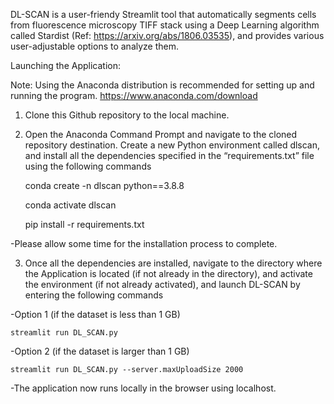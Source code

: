 DL-SCAN is a user-friendy Streamlit tool that automatically segments cells from fluorescence microscopy TIFF stack using a Deep Learning algorithm called Stardist (Ref: https://arxiv.org/abs/1806.03535),  and provides various user-adjustable options to analyze them. 

Launching the Application:

Note: Using the Anaconda distribution is recommended for setting up and running the program. 
https://www.anaconda.com/download

1. Clone this Github repository to the local machine.

2. Open the Anaconda Command Prompt and navigate to the cloned repository destination. Create a new Python environment called dlscan, and install all the dependencies specified in the “requirements.txt” file using the following commands

	conda create -n dlscan python==3.8.8

	conda activate dlscan

	pip install -r requirements.txt 

-Please allow some time for the installation process to complete.

3. Once all the dependencies are installed, navigate to the directory where the Application is located (if not already in the directory), and activate the environment (if not already activated), and launch DL-SCAN by entering the following commands

-Option 1 (if the dataset is less than 1 GB)

	streamlit run DL_SCAN.py

-Option 2 (if the dataset is larger than 1 GB)

	streamlit run DL_SCAN.py --server.maxUploadSize 2000

-The application now runs locally in the browser using localhost.